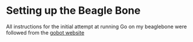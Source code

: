 # Setting up the Beagle Bone

All instructions for the initial attempt at running Go on my beaglebone were followed from the [gobot website](http://gobot.io/documentation/platforms/beaglebone/)

